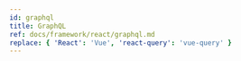 ```yaml
---
id: graphql
title: GraphQL
ref: docs/framework/react/graphql.md
replace: { 'React': 'Vue', 'react-query': 'vue-query' }
---
```


[//]: # 'Codegen'
[//]: # 'Codegen'

